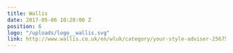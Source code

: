 ```yaml
---
title: Wallis
date: 2017-05-06 10:28:00 Z
position: 6
logo: "/uploads/logo__wallis.svg"
link: http://www.wallis.co.uk/en/wluk/category/your-style-adviser-2567573/home?geoip=noredirect
---
```


